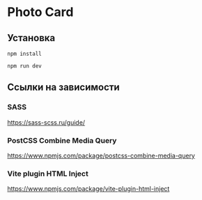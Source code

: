 # Photo Card

## Установка

```
npm install
```

```
npm run dev
```

## Ссылки на зависимости

### SASS
https://sass-scss.ru/guide/

### PostCSS Combine Media Query
https://www.npmjs.com/package/postcss-combine-media-query

### Vite plugin HTML Inject
https://www.npmjs.com/package/vite-plugin-html-inject


